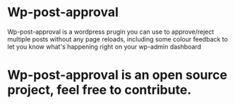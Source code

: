 # Wp-post-approval
Wp-post-approval is a wordpress prugin you can use to approve/reject multiple posts without any page reloads, including some colour feedback to let you know what's happening right on your wp-admin dashboard 
# Wp-post-approval is an open source project, feel free to contribute.
